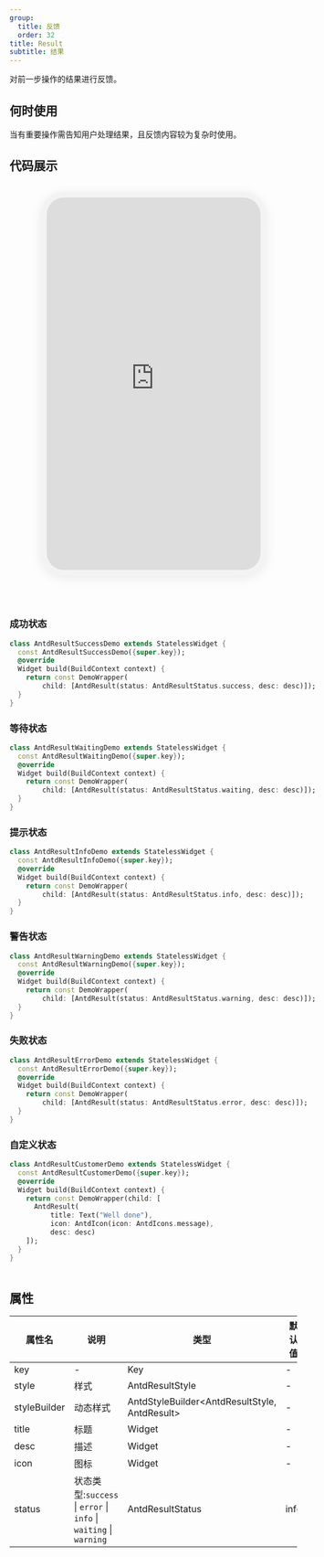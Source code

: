 ```yaml
---
group:
  title: 反馈
  order: 32
title: Result
subtitle: 结果
---
```

对前一步操作的结果进行反馈。
## 何时使用
当有重要操作需告知用户处理结果，且反馈内容较为复杂时使用。

## 代码展示

<div class='preview-container'>
<div class='phone-preview'>
<iframe src='https://opensourcenocode.github.io/antd-flutter?target=AntdResult'></iframe>
</div>
<div style='flex: 1;'>

### 成功状态


```dart
class AntdResultSuccessDemo extends StatelessWidget {
  const AntdResultSuccessDemo({super.key});
  @override
  Widget build(BuildContext context) {
    return const DemoWrapper(
        child: [AntdResult(status: AntdResultStatus.success, desc: desc)]);
  }
}

```

### 等待状态


```dart
class AntdResultWaitingDemo extends StatelessWidget {
  const AntdResultWaitingDemo({super.key});
  @override
  Widget build(BuildContext context) {
    return const DemoWrapper(
        child: [AntdResult(status: AntdResultStatus.waiting, desc: desc)]);
  }
}

```

### 提示状态


```dart
class AntdResultInfoDemo extends StatelessWidget {
  const AntdResultInfoDemo({super.key});
  @override
  Widget build(BuildContext context) {
    return const DemoWrapper(
        child: [AntdResult(status: AntdResultStatus.info, desc: desc)]);
  }
}

```

### 警告状态


```dart
class AntdResultWarningDemo extends StatelessWidget {
  const AntdResultWarningDemo({super.key});
  @override
  Widget build(BuildContext context) {
    return const DemoWrapper(
        child: [AntdResult(status: AntdResultStatus.warning, desc: desc)]);
  }
}

```

### 失败状态


```dart
class AntdResultErrorDemo extends StatelessWidget {
  const AntdResultErrorDemo({super.key});
  @override
  Widget build(BuildContext context) {
    return const DemoWrapper(
        child: [AntdResult(status: AntdResultStatus.error, desc: desc)]);
  }
}

```

### 自定义状态


```dart
class AntdResultCustomerDemo extends StatelessWidget {
  const AntdResultCustomerDemo({super.key});
  @override
  Widget build(BuildContext context) {
    return const DemoWrapper(child: [
      AntdResult(
          title: Text("Well done"),
          icon: AntdIcon(icon: AntdIcons.message),
          desc: desc)
    ]);
  }
}

```

</div>
</div>

  <style>
.preview-container {
  display: flex;
  gap: 24px;
  margin: 32px 0;
  align-items: start;
}

.phone-preview {
  min-width: 375px;
  max-width: 375px;
  border: 10px solid #f3f3f3;
  border-radius: 40px;
  background: #fff;
  box-shadow: 0 4px 20px rgba(0, 0, 0, 0.08);
  overflow: hidden;
  height: 652px;
  width: 393px;
  position: sticky;
  top: 80px;
}

.phone-preview iframe {
  width: 100%;
  height: 100%;
  border: none;
}

.code-block {
  max-height: 100%;
  margin: 16px 0;
  overflow-y: scroll;
}

.dumi-default-source-code {
  margin: 0 !important;
}

.markdown .dumi-default-source-code >pre.prism-code {
  padding: 12px !important;
  font-size: 12px !important;
}

@media (max-width: 960px) {
  .preview-container {
    flex-direction: column;
  }
  
  .phone-preview {
    width: 100%;
    max-width: 375px;
    margin: 0 auto 24px;
    position: static;
  }
}

/* Dart 代码高亮主题 - 基于 VS Code 暗色主题优化 */
.prism-code {
  display: block;
  overflow-x: auto;
  padding: 1em;
  border-radius: 6px;
  font-family: 'Fira Code', 'Consolas', 'Monaco', monospace;
  font-size: 14px;
  line-height: 1.5;
  color: #d4d4d4;
  background: #1e1e1e;
}

/* 基础元素 */
.prism-code .hljs-keyword { color: #569cd6; font-weight: bold; }          /* 关键字 */
.prism-code .hljs-built_in { color: #4ec9b0; }                           /* 内置类型 */
.prism-code .hljs-type { color: #4ec9b0; }                               /* 类型声明 */
.prism-code .hljs-literal { color: #569cd6; }                            /* 字面量 */
.prism-code .hljs-number { color: #b5cea8; }                             /* 数字 */
.prism-code .hljs-string { color: #ce9178; }                             /* 字符串 */
.prism-code .hljs-comment { color: #6a9955; font-style: italic; }        /* 注释 */
.prism-code .hljs-meta { color: #9b9b9b; }                               /* 元信息 */

/* Dart 特有元素 */
.prism-code .hljs-constant { color: #4fc1ff; }                           /* const/final */
.prism-code .hljs-function { color: #dcdcaa; }                           /* 函数名 */
.prism-code .hljs-title.class_ { color: #4ec9b0; text-decoration: underline; } /* 类名 */
.prism-code .hljs-params { color: #9cdcfe; }                             /* 参数 */
.prism-code .hljs-variable { color: #9cdcfe; }                           /* 变量 */
.prism-code .hljs-annotation { color: #d4d4d4; background: #3a3a3a; }    /* 注解 */
.prism-code .hljs-punctuation { color: #d4d4d4; }                        /* 标点符号 */

/* 特殊增强 */
.prism-code .hljs-constructor { color: #c586c0; }                        /* 构造函数 */
.prism-code .hljs-named-parameter { color: #9cdcfe; font-style: italic; }/* 命名参数 */
.prism-code .hljs-generic { color: #4ec9b0; opacity: 0.8; }              /* 泛型符号 */
.prism-code .hljs-typedef { color: #4ec9b0; text-decoration: underline; }/* typedef */

/* 行号样式 (可选) */
.prism-code .hljs-ln-numbers {
  color: #858585;
  text-align: right;
  padding-right: 12px;
}
</style>

## 属性
| 属性名 | 说明 | 类型 | 默认值 | 版本 |
| --- | --- | --- | --- | --- |
| key | - | Key | - | - |
| style | 样式 | AntdResultStyle | - | - |
| styleBuilder | 动态样式 | AntdStyleBuilder&lt;AntdResultStyle, AntdResult&gt; | - | - |
| title | 标题 | Widget | - | - |
| desc | 描述 | Widget | - | - |
| icon | 图标 | Widget | - | - |
| status | 状态类型:`success` \| `error` \| `info` \| `waiting` \| `warning` | AntdResultStatus | info | - |



